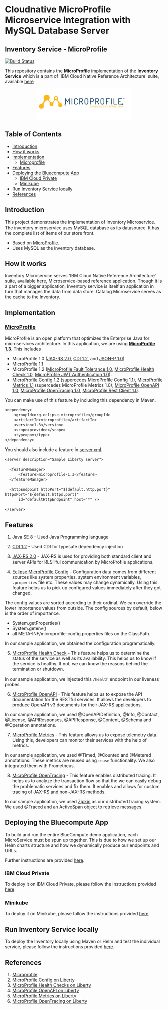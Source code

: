 # Cloudnative MicroProfile Microservice Integration with MySQL Database Server

## Inventory Service - MicroProfile

[![Build Status](https://api.travis-ci.org/ibm-cloud-architecture/refarch-cloudnative-micro-inventory.svg?branch=microprofile)](https://travis-ci.org/ibm-cloud-architecture/refarch-cloudnative-micro-inventory)

This repository contains the **MicroProfile** implementation of the **Inventory Service** which is a part of 'IBM Cloud Native Reference Architecture' suite, available [here](https://github.com/ibm-cloud-architecture/refarch-cloudnative-kubernetes/tree/microprofile)

<p align="center">
  <a href="https://microprofile.io/">
    <img src="/static/microprofile_small.png" width="300" height="100">
  </a>
</p>

## Table of Contents

* [Introduction](#introduction)
* [How it works](#how-it-works)
* [Implementation](#implementation)
    + [Microprofile](#microprofile)
* [Features](#features)
* [Deploying the Bluecompute App](#deploying-the-bluecompute-app)
    + [IBM Cloud Private](#ibm-cloud-private)
    + [Minikube](#minikube)
* [Run Inventory Service locally](#run-inventory-service-locally)
* [References](#references)

## Introduction

This project demonstrates the implementation of Inventory Microservice. The inventory microservice uses MySQL database as its datasource. It has the complete list of items of our store front.

- Based on [MicroProfile](https://microprofile.io/).
- Uses MySQL as the inventory database.

## How it works

Inventory Microservice serves 'IBM Cloud Native Reference Architecture' suite, available [here](https://github.com/ibm-cloud-architecture/refarch-cloudnative-kubernetes/tree/microprofile), Microservice-based reference application. Though it is a part of a bigger application, Inventory service is itself an application in turn that manages the data from data store. Catalog Microservice serves as the cache to the Inventory.

## Implementation

### [MicroProfile](https://microprofile.io/)

MicroProfile is an open platform that optimizes the Enterprise Java for microservices architecture. In this application, we are using [**MicroProfile 1.3**](https://github.com/eclipse/microprofile-bom). This includes

- MicroProfile 1.0 ([JAX-RS 2.0](https://jcp.org/en/jsr/detail?id=339), [CDI 1.2](https://jcp.org/en/jsr/detail?id=346), and [JSON-P 1.0](https://jcp.org/en/jsr/detail?id=353))
- MicroProfile 1.1
- MicroProfile 1.2 ([MicroProfile Fault Tolerance 1.0](https://github.com/eclipse/microprofile-fault-tolerance), [MicroProfile Health Check 1.0](https://github.com/eclipse/microprofile-health), [MicroProfile JWT Authentication 1.0](https://github.com/eclipse/microprofile-jwt-auth)).
- [MicroProfile Config 1.2](https://github.com/eclipse/microprofile-config) (supercedes MicroProfile Config 1.1), [MicroProfile Metrics 1.1](https://github.com/eclipse/microprofile-metrics) (supercedes MicroProfile Metrics 1.0), [MicroProfile OpenAPI 1.0](https://github.com/eclipse/microprofile-open-api), [MicroProfile OpenTracing 1.0](https://github.com/eclipse/microprofile-opentracing), [MicroProfile Rest Client 1.0](https://github.com/eclipse/microprofile-rest-client).

You can make use of this feature by including this dependency in Maven.

```
<dependency>
    <groupId>org.eclipse.microprofile</groupId>
    <artifactId>microprofile</artifactId>
    <version>1.3</version>
    <scope>provided</scope>
    <type>pom</type>
</dependency>
```

You should also include a feature in [server.xml](https://github.com/ibm-cloud-architecture/refarch-cloudnative-micro-inventory/blob/microprofile/inventory/src/main/liberty/config/server.xml).

```
<server description="Sample Liberty server">

  <featureManager>
      <feature>microprofile-1.3</feature>
  </featureManager>

  <httpEndpoint httpPort="${default.http.port}" httpsPort="${default.https.port}"
      id="defaultHttpEndpoint" host="*" />

</server>
```
## Features

1. Java SE 8 - Used Java Programming language

2. [CDI 1.2](https://jcp.org/en/jsr/detail?id=346) - Used CDI for typesafe dependency injection

3. [JAX-RS 2.0](https://jcp.org/en/jsr/detail?id=339) - JAX-RS is used for providing both standard client and server APIs for RESTful communication by MicroProfile applications.

4. [Eclipse MicroProfile Config](https://github.com/eclipse/microprofile-config) - Configuration data comes from different sources like system properties, system environment variables, `.properties` file etc. These values may change dynamically. Using this feature helps us to pick up configured values immediately after they got changed.

The config values are sorted according to their ordinal. We can override the lower importance values from outside. The config sources by default, below is the order of importance.

- System.getProperties()
- System.getenv()
- all META-INF/microprofile-config.properties files on the ClassPath.

In our sample application, we obtained the configuration programatically.

5. [MicroProfile Health Check](https://github.com/eclipse/microprofile-health) - This feature helps us to determine the status of the service as well as its availability. This helps us to know if the service is healthy. If not, we can know the reasons behind the termination or shutdown.

In our sample application, we injected this `/health` endpoint in our liveness probes.

6. [MicroProfile OpenAPI](https://github.com/eclipse/microprofile-open-api) - This feature helps us to expose the API documentation for the RESTful services. It allows the developers to produce OpenAPI v3 documents for their JAX-RS applications.

In our sample application, we used @OpenAPIDefinition, @Info, @Contact, @License, @APIResponses, @APIResponse, @Content, @Schema and @Operation annotations.

7. [MicroProfile Metrics](https://github.com/eclipse/microprofile-metrics) - This feature allows us to expose telemetry data. Using this, developers can monitor their services with the help of metrics.

In our sample application, we used @Timed, @Counted and @Metered annotations. These metrics are reused using `reuse` functionality. We also integrated them with Prometheus.

8. [MicroProfile OpenTracing](https://github.com/eclipse/microprofile-opentracing) - This feature enables distributed tracing. It helps us to analyze the transaction flow so that the we can easily debug the problematic services and fix them. It enables and allows for custom tracing of JAX-RS and non-JAX-RS methods. 

In our sample application, we used [Zipkin](https://zipkin.io/) as our distributed tracing system. We used @Traced and an ActiveSpan object to retrieve messages.

## Deploying the Bluecompute App

To build and run the entire BlueCompute demo application, each MicroService must be spun up together. This is due to how we
set up our Helm charts structure and how we dynamically produce our endpoints and URLs.  

Further instructions are provided [here](https://github.com/ibm-cloud-architecture/refarch-cloudnative-kubernetes/tree/microprofile).

### IBM Cloud Private

To deploy it on IBM Cloud Private, please follow the instructions provided [here](https://github.com/ibm-cloud-architecture/refarch-cloudnative-kubernetes/tree/microprofile#remotely-on-ibm-cloud-private).

### Minikube

To deploy it on Minikube, please follow the instructions provided [here](https://github.com/ibm-cloud-architecture/refarch-cloudnative-kubernetes/tree/microprofile#locally-in-minikube).

## Run Inventory Service locally

To deploy the Inventory locally using Maven or Helm and test the individual service, please follow the instructions provided [here](/building-locally.md).

## References

1. [Microprofile](https://microprofile.io/)
2. [MicroProfile Config on Liberty](https://www.ibm.com/support/knowledgecenter/en/SSAW57_liberty/com.ibm.websphere.wlp.nd.multiplatform.doc/ae/twlp_microprofile_appconfig.html)
3. [MicroProfile Health Checks on Liberty](https://www.ibm.com/support/knowledgecenter/en/SSEQTP_liberty/com.ibm.websphere.wlp.doc/ae/twlp_microprofile_healthcheck.html)
4. [MicroProfile OpenAPI on Liberty](https://www.ibm.com/support/knowledgecenter/en/SSEQTP_liberty/com.ibm.websphere.wlp.doc/ae/twlp_mpopenapi.html)
5. [MicroProfile Metrics on Liberty](https://www.ibm.com/support/knowledgecenter/en/SSEQTP_liberty/com.ibm.websphere.wlp.doc/ae/cwlp_mp_metrics_api.html)
6. [MicroProfile OpenTracing on Liberty](https://www.ibm.com/support/knowledgecenter/SSEQTP_liberty/com.ibm.websphere.liberty.autogen.base.doc/ae/rwlp_feature_mpOpenTracing-1.0.html)
